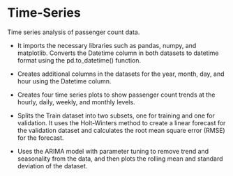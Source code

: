 # Time-Series
Time series analysis of passenger count data. 

* It imports the necessary libraries such as pandas, numpy, and matplotlib. Converts the Datetime column in both datasets to datetime format using the pd.to_datetime() function.

* Creates additional columns in the datasets for the year, month, day, and hour using the Datetime column.

* Creates four time series plots to show passenger count trends at the hourly, daily, weekly, and monthly levels.

* Splits the Train dataset into two subsets, one for training and one for validation. It uses the Holt-Winters method to create a linear forecast for the validation dataset and 
calculates the root mean square error (RMSE) for the forecast. 

* Uses the ARIMA model with parameter tuning to remove trend and seasonality from the data, and then plots the rolling mean and standard deviation of the dataset.
